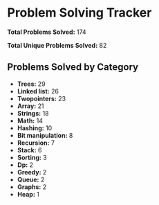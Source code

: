 # Problem Solving Tracker

**Total Problems Solved:** 174

**Total Unique Problems Solved:** 82

## Problems Solved by Category

- **Trees:** 29
- **Linked list:** 26
- **Twopointers:** 23
- **Array:** 21
- **Strings:** 18
- **Math:** 14
- **Hashing:** 10
- **Bit manipulation:** 8
- **Recursion:** 7
- **Stack:** 6
- **Sorting:** 3
- **Dp:** 2
- **Greedy:** 2
- **Queue:** 2
- **Graphs:** 2
- **Heap:** 1
